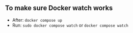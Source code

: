 ## To make sure Docker watch works

- After: `docker compose up`
- Run: `sudo docker compose watch` or `docker compose watch`